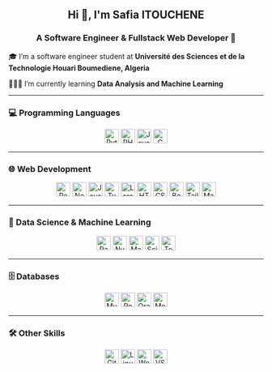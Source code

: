 ## <div align="center">Hi 👋, I'm Safia ITOUCHENE</div>  

### <div align="center">A Software Engineer & Fullstack Web Developer 🚀</div>  

🎓 I’m a software engineer student at <b>Université des Sciences et de la Technologie Houari Boumediene, Algeria</b>

👩🏻‍💻 I’m currently learning <b>Data Analysis and Machine Learning</b>  

---

### 💻 Programming Languages  
<div align="center">  
  <img src="https://img.shields.io/badge/-Python-3776AB?style=flat&logo=python&logoColor=white" alt="Python" height="28"/>
  <img src="https://img.shields.io/badge/-PHP-777BB4?style=flat&logo=php&logoColor=white" alt="PHP" height="28"/>
  <img src="https://img.shields.io/badge/-Java-007396?style=flat&logo=java&logoColor=white" alt="Java" height="28"/> 
  <img src="https://img.shields.io/badge/-C-00599C?style=flat&logo=c&logoColor=white" alt="C" height="28"/>
</div>  

---

### 🌐 Web Development  
<div align="center">  
  <img src="https://img.shields.io/badge/-React-61DAFB?style=flat&logo=react&logoColor=white" alt="React" height="28" />
  <img src="https://img.shields.io/badge/-Next.js-000000?style=flat&logo=next.js&logoColor=white" alt="Next.js" height="28"/>
  <img src="https://img.shields.io/badge/-JavaScript-F7DF1E?style=flat&logo=javascript&logoColor=white" alt="JavaScript" height="28"/>
  <img src="https://img.shields.io/badge/-TypeScript-3178C6?style=flat&logo=typescript&logoColor=white" alt="TypeScript" height="28"/>
  <img src="https://img.shields.io/badge/-Laravel-FF2D20?style=flat&logo=laravel&logoColor=white" alt="Laravel" height="28"/>
  <img src="https://img.shields.io/badge/-HTML5-E34F26?style=flat&logo=html5&logoColor=white" alt="HTML5" height="28"/>
  <img src="https://img.shields.io/badge/-CSS3-1572B6?style=flat&logo=css3&logoColor=white" alt="CSS3" height="28"/>
  <img src="https://img.shields.io/badge/-Bootstrap-563D7C?style=flat&logo=bootstrap&logoColor=white" alt="Bootstrap" height="28"/>
  <img src="https://img.shields.io/badge/-TailwindCSS-06B6D4?style=flat&logo=tailwindcss&logoColor=white" alt="Tailwind CSS" height="28"/>
  <img src="https://img.shields.io/badge/-Material--UI-0081CB?style=flat&logo=material-ui&logoColor=white" alt="Material UI" height="28"/>
</div>  

---

### 🤖 Data Science & Machine Learning  
<div align="center">  
  <img src="https://img.shields.io/badge/-Pandas-150458?style=flat&logo=pandas&logoColor=white" alt="Pandas" height="28"/>
  <img src="https://img.shields.io/badge/-NumPy-013243?style=flat&logo=numpy&logoColor=white" alt="NumPy" height="28"/>
  <img src="https://img.shields.io/badge/-Matplotlib-11557C?style=flat&logo=plotly&logoColor=white" alt="Matplotlib" height="28"/>
  <img src="https://img.shields.io/badge/-Scikit--learn-F7931E?style=flat&logo=scikitlearn&logoColor=white" alt="Scikit-learn" height="28"/>
  <img src="https://img.shields.io/badge/-TensorFlow-FF6F00?style=flat&logo=tensorflow&logoColor=white" alt="TensorFlow" height="28"/>
</div>  

---

### 🗄️ Databases
<div align="center">  
  <img src="https://img.shields.io/badge/-MySQL-4479A1?style=flat&logo=mysql&logoColor=white" alt="MySQL" height="28"/>
  <img src="https://img.shields.io/badge/-PostgreSQL-336791?style=flat&logo=postgresql&logoColor=white" alt="PostgreSQL" height="28"/>
  <img src="https://img.shields.io/badge/-Oracle-F80000?style=flat&logo=oracle&logoColor=white" alt="Oracle" height="28"/>
  <img src="https://img.shields.io/badge/-MongoDB-47A248?style=flat&logo=mongodb&logoColor=white" alt="MongoDB" height="28"/>
</div>  

---

### 🛠️ Other Skills  
<div align="center">  
   <img src="https://img.shields.io/badge/-Git-F05032?style=flat&logo=git&logoColor=white" alt="Git" height="28"/>
   <img src="https://img.shields.io/badge/-Linux-FCC624?style=flat&logo=linux&logoColor=white" alt="Linux" height="28"/>
   <img src="https://img.shields.io/badge/-WordPress-21759B?style=flat&logo=wordpress&logoColor=white" alt="WordPress" height="28"/>
   <img src="https://img.shields.io/badge/-Visual%20Studio%20Code-007ACC?style=flat&logo=visual-studio-code&logoColor=white" alt="VS Code" height="28"/>
</div>
